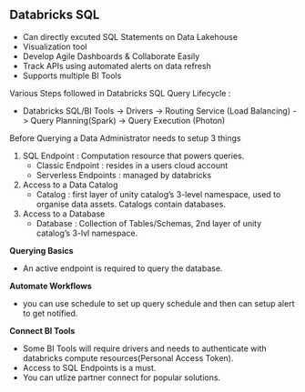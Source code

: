 ## Databricks SQL

- Can directly excuted SQL Statements on Data Lakehouse
- Visualization tool
- Develop Agile Dashboards & Collaborate Easily
- Track APIs using automated alerts on data refresh
- Supports multiple BI Tools

Various Steps followed in Databricks SQL Query Lifecycle :

- Databricks SQL/BI Tools -> Drivers -> Routing Service (Load Balancing) -> Query Planning(Spark) -> Query Execution (Photon)

Before Querying a Data Administrator needs to setup 3 things

1. SQL Endpoint : Computation resource that powers queries.
   - Classic Endpoint : resides in a users cloud account
   - Serverless Endpoints : managed by databricks
2. Access to a Data Catalog
   - Catalog : first layer of unity catalog’s 3-level namespace, used to organise data assets. Catalogs contain databases.
3. Access to a Database
   - Database : Collection of Tables/Schemas, 2nd layer of unity catalog’s 3-lvl namespace.

**Querying Basics**

- An active endpoint is required to query the database.

**Automate Workflows**

- you can use schedule to set up query schedule and then can setup alert to get notified.

**Connect BI Tools**

- Some BI Tools will require drivers and needs to authenticate with databricks compute resources(Personal Access Token).
- Access to SQL Endpoints is a must.
- You can utlize partner connect for popular solutions.

